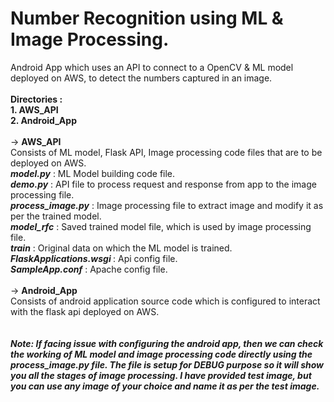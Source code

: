 # Number Recognition using ML & Image Processing.
Android App which uses an API to connect to a OpenCV &amp; ML model deployed on AWS, to detect the numbers captured in an image.
<br><br>
<b>Directories : </b><br>
<b>1. AWS_API</b><br>
<b>2. Android_App</b>
<br><br>
-> <b>AWS_API</b><br>
Consists of ML model, Flask API, Image processing code files that are to be deployed on AWS.<br>
<i><b>model.py</i></b> : ML Model building code file.<br>
<i><b>demo.py</i></b> : API file to process request and response from app to the image processing file.<br>
<i><b>process_image.py</i></b> : Image processing file to extract image and modify it as per the trained model.<br>
<i><b>model_rfc</i></b> : Saved trained model file, which is used by image processing file.<br>
<i><b>train</i></b> : Original data on which the ML model is trained.<br>
<i><b>FlaskApplications.wsgi </i></b> : Api config file.<br>
<i><b>SampleApp.conf</i></b> : Apache config file.<br>
<br>
-> <b>Android_App</b><br>
Consists of android application source code which is configured to interact with the flask api deployed on AWS.
<br><br><br>
<b><i>Note: If facing issue with configuring the android app, then we can check the working of ML model and image processing code directly using the process_image.py file. The file is setup for DEBUG purpose so it will show you all the stages of image processing.
I have provided test image, but you can use any image of your choice and name it as per the test image.
</i></b>
